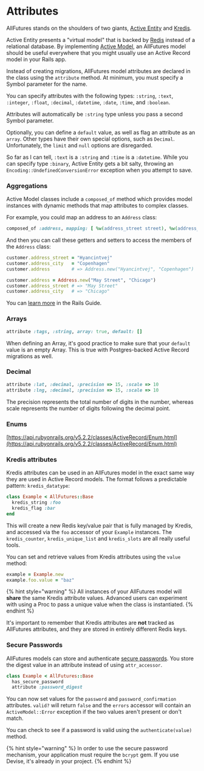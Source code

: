 # Attributes

AllFutures stands on the shoulders of two giants, [Active Entity](https://github.com/jasl/activeentity) and [Kredis](https://github.com/rails/kredis).

Active Entity presents a "virtual model" that is backed by [Redis](https://redis.io) instead of a relational database. By implementing [Active Model](https://guides.rubyonrails.org/active\_model\_basics.html), an AllFutures model should be useful everywhere that you might usually use an Active Record model in your Rails app.

Instead of creating migrations, AllFutures model attributes are declared in the class using the `attribute` method. At minimum, you must specify a Symbol parameter for the name.

You can specify attributes with the following types: `:string`, `:text`, `:integer`, `:float`, `:decimal`, `:datetime`, `:date`, `:time`, and `:boolean`.

Attributes will automatically be `:string` type unless you pass a second Symbol parameter.

Optionally, you can define a `default` value, as well as flag an attribute as an `array`. Other types have their own special options, such as `Decimal`. Unfortunately, the `limit` and `null` options are disregarded.

So far as I can tell, `:text` is a `:string` and `:time` is a `:datetime`. While you can specify type `:binary`, Active Entity gets a bit salty, throwing an `Encoding::UndefinedConversionError` exception when you attempt to save.

### Aggregations

Active Model classes include a `composed_of` method which provides model instances with dynamic methods that map attributes to complex classes.

For example, you could map an address to an `Address` class:

```ruby
composed_of :address, mapping: [ %w(address_street street), %w(address_city city) ]
```

And then you can call these getters and setters to access the members of the `Address` class:

```ruby
customer.address_street = "Hyancintvej"
customer.address_city   = "Copenhagen"
customer.address        # => Address.new("Hyancintvej", "Copenhagen")

customer.address = Address.new("May Street", "Chicago")
customer.address_street # => "May Street"
customer.address_city   # => "Chicago"
```

You can [learn more](https://api.rubyonrails.org/classes/ActiveRecord/Aggregations/ClassMethods.html) in the Rails Guide.

### Arrays

```ruby
attribute :tags, :string, array: true, default: []
```

When defining an Array, it's good practice to make sure that your `default` value is an empty Array. This is true with Postgres-backed Active Record migrations as well.

### Decimal

```ruby
attribute :lat, :decimal, :precision => 15, :scale => 10
attribute :lng, :decimal, :precision => 15, :scale => 10
```

The precision represents the total number of digits in the number, whereas scale represents the number of digits following the decimal point.

### Enums

[https://api.rubyonrails.org/v5.2.2/classes/ActiveRecord/Enum.html](https://api.rubyonrails.org/v5.2.2/classes/ActiveRecord/Enum.html)

### Kredis attributes

Kredis attributes can be used in an AllFutures model in the exact same way they are used in Active Record models. The format follows a predictable pattern: `kredis_datatype`:

```ruby
class Example < AllFutures::Base
  kredis_string :foo
  kredis_flag :bar
end
```

This will create a new Redis key/value pair that is fully managed by Kredis, and accessed via the `foo` accessor of your `Example` instances. The `kredis_counter`, `kredis_unique_list` and `kredis_slots` are all really useful tools.

You can set and retrieve values from Kredis attributes using the `value` method:

```ruby
example = Example.new
example.foo.value = "baz"
```

{% hint style="warning" %}
All instances of your AllFutures model will **share** the same Kredis attribute values. Advanced users can experiment with using a Proc to pass a unique value when the class is instantiated.
{% endhint %}

It's important to remember that Kredis attributes are **not** tracked as AllFutures attributes, and they are stored in entirely different Redis keys.

### Secure Passwords

AllFutures models can store and authenticate [secure passwords](https://guides.rubyonrails.org/active\_model\_basics.html#securepassword). You store the digest value in an attribute instead of using `attr_accessor`.

```ruby
class Example < AllFutures::Base
  has_secure_password
  attribute :password_digest
```

You can now set values for the `password` and `password_confirmation` attributes. `valid?` will return `false` and the `errors` accessor will contain an `ActiveModel::Error` exception if the two values aren't present or don't match.

You can check to see if a password is valid using the `authenticate(value)` method.

{% hint style="warning" %}
In order to use the secure password mechanism, your application must require the `bcrypt` gem. If you use Devise, it's already in your project.
{% endhint %}
